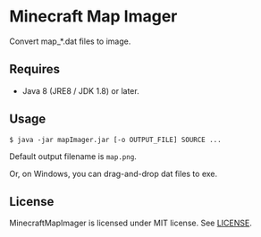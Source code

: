 Minecraft Map Imager
======================

Convert map_\*.dat files to image.


Requires
-----------

* Java 8 (JRE8 / JDK 1.8) or later.


Usage
-----------

`$ java -jar mapImager.jar [-o OUTPUT_FILE] SOURCE ...`

Default output filename is `map.png`.

Or, on Windows, you can drag-and-drop dat files to exe.


License
-----------

MinecraftMapImager is licensed under MIT license. See [LICENSE](LICENSE.txt).

